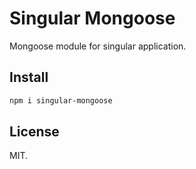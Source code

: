 # Singular Mongoose

Mongoose module for singular application.

## Install

```bash
npm i singular-mongoose
```

## License

MIT.